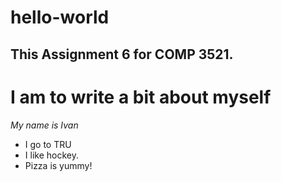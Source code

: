 # hello-world
## This Assignment 6 for COMP 3521.

# I am to write a bit about myself
*My name is Ivan*
- I go to TRU
- I like hockey.
- Pizza is yummy!
